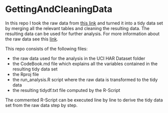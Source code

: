 # GettingAndCleaningData
In this repo I took the raw data from [this link](http://archive.ics.uci.edu/ml/datasets/Human+Activity+Recognition+Using+Smartphones) and turned it into a tidy data set by merging all the relevant tables and cleaning the resulting data. The resulting data can be used for further analysis. For more information about the raw data see this [link](http://archive.ics.uci.edu/ml/datasets/Human+Activity+Recognition+Using+Smartphones).

This repo consists of the following files:

* the raw data used for the analysis in the UCI HAR Dataset folder
* the CodeBook.md file which explains all the variables contained in the resulting tidy data set
* the Rproj file
* the run_analysis.R script where the raw data is transformed to the tidy data
* the resulting tidydf.txt file computed by the R-Script

The commented R-Script can be executed line by line to derive the tidy data set from the raw data step by step. 

